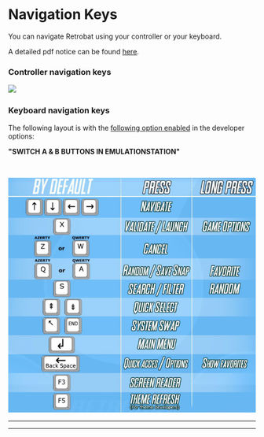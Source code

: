 # Navigation Keys

You can navigate Retrobat using your controller or your keyboard.

A detailed pdf notice can be found [here](http://retrobat.ovh/notice/notice.pdf).

### **Controller navigation keys**

![](<../.gitbook/assets/image (3) (1) (1).png>)



### **Keyboard navigation keys**

The following layout is with the [following option enabled](main-menu.md#system-settings) in the developer options:

**"SWITCH A & B BUTTONS IN EMULATIONSTATION"**

<figure><img src="https://i.imgur.com/PCSgUYl.png" alt=""><figcaption></figcaption></figure>

****![](<../.gitbook/assets/image (1) (1) (1) (1).png>)****

****

****
